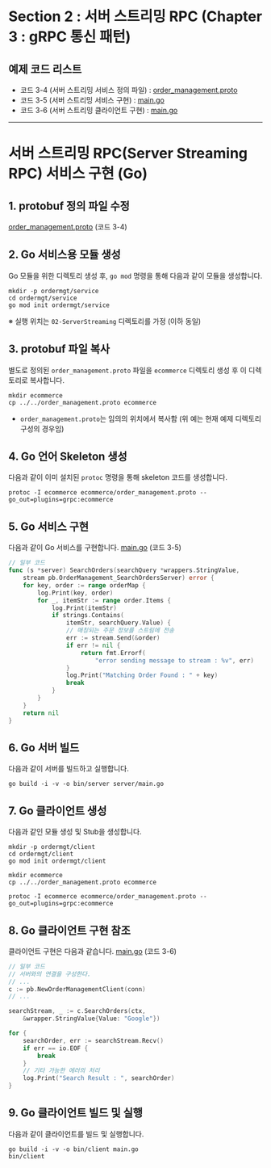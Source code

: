 # Section 2 : 서버 스트리밍 RPC (Chapter 3 : gRPC 통신 패턴)

## 예제 코드 리스트
- 코드 3-4 (서버 스트리밍 서비스 정의 파일) : [order_management.proto](order_management.proto)
- 코드 3-5 (서버 스트리밍 서비스 구현) : [main.go](ordermgt/service/server/main.go)
- 코드 3-6 (서버 스트리밍 클라이언트 구현) : [main.go](ordermgt/client/main.go)


---
# 서버 스트리밍 RPC(Server Streaming RPC) 서비스 구현 (Go)

## 1. protobuf 정의 파일 수정
[order_management.proto](order_management.proto) (코드 3-4)

## 2. Go 서비스용 모듈 생성
Go 모듈을 위한 디렉토리 생성 후, `go mod` 명령을 통해 다음과 같이 모듈을 생성합니다.
```shell
mkdir -p ordermgt/service
cd ordermgt/service
go mod init ordermgt/service
```
※ 실행 위치는 `02-ServerStreaming` 디렉토리를 가정 (이하 동일)

## 3. protobuf 파일 복사
별도로 정의된 `order_management.proto` 파일을 `ecommerce` 디렉토리 생성 후 이 디렉토리로 복사합니다.
```shell
mkdir ecommerce
cp ../../order_management.proto ecommerce
```
- `order_management.proto`는 임의의 위치에서 복사함 (위 예는 현재 예제 디렉토리 구성의 경우임)

## 4. Go 언어 Skeleton 생성 
다음과 같이 이미 설치된 `protoc` 명령을 통해 skeleton 코드를 생성합니다.
```shell
protoc -I ecommerce ecommerce/order_management.proto --go_out=plugins=grpc:ecommerce 
```

## 5. Go 서비스 구현
다음과 같이 Go 서비스를 구현합니다.
[main.go](ordermgt/service/server/main.go) (코드 3-5)
```go
// 일부 코드
func (s *server) SearchOrders(searchQuery *wrappers.StringValue,
	stream pb.OrderManagement_SearchOrdersServer) error {
	for key, order := range orderMap {
		log.Print(key, order)
		for _, itemStr := range order.Items {
			log.Print(itemStr)
			if strings.Contains(
				itemStr, searchQuery.Value) {
				// 매칭되는 주문 정보를 스트림에 전송
				err := stream.Send(&order)
				if err != nil {
					return fmt.Errorf(
						"error sending message to stream : %v", err)
				}
				log.Print("Matching Order Found : " + key)
				break
			}
		}
	}
	return nil
}
```

## 6. Go 서버 빌드
다음과 같이 서버를 빌드하고 실행합니다.
```shell
go build -i -v -o bin/server server/main.go
```

## 7. Go 클라이언트 생성
다음과 같인 모듈 생성 및 Stub을 생성합니다.
```shell
mkdir -p ordermgt/client
cd ordermgt/client
go mod init ordermgt/client

mkdir ecommerce
cp ../../order_management.proto ecommerce

protoc -I ecommerce ecommerce/order_management.proto --go_out=plugins=grpc:ecommerce 
```

## 8. Go 클라이언트 구현 참조
클라이언트 구현은 다음과 같습니다.
[main.go](ordermgt/client/main.go) (코드 3-6)
```go
// 일부 코드
// 서버와의 연결을 구성한다.
// ...
c := pb.NewOrderManagementClient(conn)
// ...

searchStream, _ := c.SearchOrders(ctx,
	&wrapper.StringValue{Value: "Google"})

for {
	searchOrder, err := searchStream.Recv()
	if err == io.EOF {
		break
	}
	// 기타 가능한 에러의 처리
	log.Print("Search Result : ", searchOrder)
}
```

## 9. Go 클라이언트 빌드 및 실행
다음과 같이 클라이언트를 빌드 및 실행합니다.
```shell
go build -i -v -o bin/client main.go
bin/client
```

